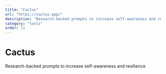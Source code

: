 ```yaml
---
title: "Cactus"
url: "https://cactus.app/"
description: "Research-backed prompts to increase self-awareness and resilience"
category: "tools"
order: 11
---
```


# Cactus

Research-backed prompts to increase self-awareness and resilience
